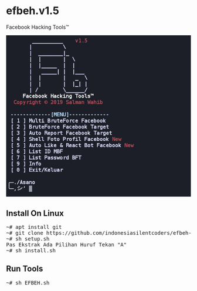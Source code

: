 # efbeh.v1.5
Facebook Hacking Tools™


![alt text](https://github.com/indonesiasilentcoders/efbeh-v1.5/blob/master/Screenshot_2019-07-26-02-04-26-584_com.termux-picsay.png)

## Install On Linux

<pre>
~# apt install git
~# git clone https://github.com/indonesiasilentcoders/efbeh-v1.5
~# sh setup.sh
Pas Ekstrak Ada Pilihan Huruf Tekan "A"
~# sh install.sh
</pre>

## Run Tools

<pre>
~# sh EFBEH.sh
</pre>













